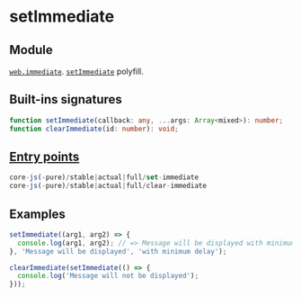 # setImmediate

## Module 
[`web.immediate`](https://github.com/zloirock/core-js/blob/master/packages/core-js/modules/web.immediate.js). [`setImmediate`](https://w3c.github.io/setImmediate/) polyfill.

## Built-ins signatures
```ts
function setImmediate(callback: any, ...args: Array<mixed>): number;
function clearImmediate(id: number): void;
```

## [Entry points]({docs-version}/docs/usage#h-entry-points)
```ts
core-js(-pure)/stable|actual|full/set-immediate
core-js(-pure)/stable|actual|full/clear-immediate
```

## Examples
```js
setImmediate((arg1, arg2) => {
  console.log(arg1, arg2); // => Message will be displayed with minimum delay
}, 'Message will be displayed', 'with minimum delay');

clearImmediate(setImmediate(() => {
  console.log('Message will not be displayed');
}));
```
